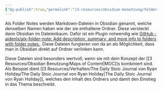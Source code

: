 ```yaml
---
{"dg-publish":true,"permalink":"/3-resources/obsidian-benutzung/folder-notes/","created":"2024-06-23T19:53:54.676+02:00","updated":"2024-04-15T08:29:49.981+02:00"}
---
```



Als Folder Notes werden Markdown-Dateien in Obsidian genannt, welche denselben Namen haben wie der sie enthaltene Ordner. Diese versteckt dann Obsidian im Dateienbaum. Dafür ist ein Plugin notwendig wie [GitHub - aidenlx/alx-folder-note: Add description, summary, and more info to folders with folder notes.](https://github.com/aidenlx/alx-folder-note). Diese Dateien fungieren von da an als Möglichkeit, dass man in Obsidian direkt auf Ordner verlinken kann.

Diese Dateien sind besonders wertvoll, wenn sie mit dem Konzept der [[3 Resources/Obsidian Benutzung/Maps of Content\|MOC]]s kombiniert sind. Als Beispiel dient [[3 Resources/Verhalten/The Daily Stoic Journal von Ryan Holiday/The Daily Stoic Journal von Ryan Holiday\|The Daily Stoic Journal von Ryan Holiday]], welches den Inhalt des Ordners und damit den Einstieg in das Thema beschreibt.
